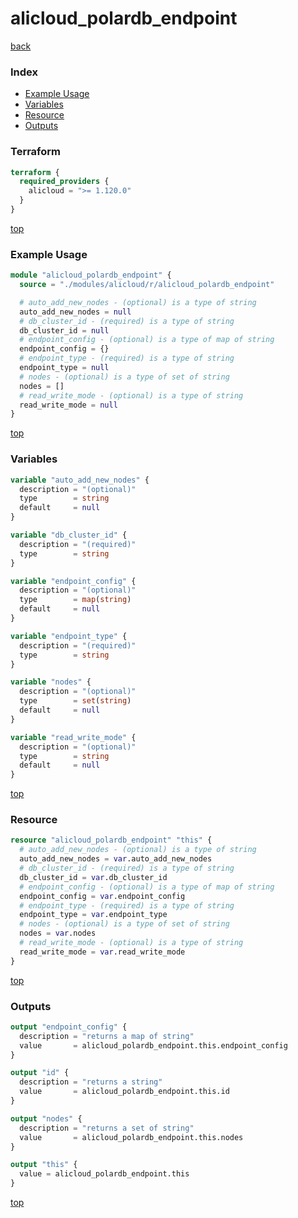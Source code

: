 # alicloud_polardb_endpoint

[back](../alicloud.md)

### Index

- [Example Usage](#example-usage)
- [Variables](#variables)
- [Resource](#resource)
- [Outputs](#outputs)

### Terraform

```terraform
terraform {
  required_providers {
    alicloud = ">= 1.120.0"
  }
}
```

[top](#index)

### Example Usage

```terraform
module "alicloud_polardb_endpoint" {
  source = "./modules/alicloud/r/alicloud_polardb_endpoint"

  # auto_add_new_nodes - (optional) is a type of string
  auto_add_new_nodes = null
  # db_cluster_id - (required) is a type of string
  db_cluster_id = null
  # endpoint_config - (optional) is a type of map of string
  endpoint_config = {}
  # endpoint_type - (required) is a type of string
  endpoint_type = null
  # nodes - (optional) is a type of set of string
  nodes = []
  # read_write_mode - (optional) is a type of string
  read_write_mode = null
}
```

[top](#index)

### Variables

```terraform
variable "auto_add_new_nodes" {
  description = "(optional)"
  type        = string
  default     = null
}

variable "db_cluster_id" {
  description = "(required)"
  type        = string
}

variable "endpoint_config" {
  description = "(optional)"
  type        = map(string)
  default     = null
}

variable "endpoint_type" {
  description = "(required)"
  type        = string
}

variable "nodes" {
  description = "(optional)"
  type        = set(string)
  default     = null
}

variable "read_write_mode" {
  description = "(optional)"
  type        = string
  default     = null
}
```

[top](#index)

### Resource

```terraform
resource "alicloud_polardb_endpoint" "this" {
  # auto_add_new_nodes - (optional) is a type of string
  auto_add_new_nodes = var.auto_add_new_nodes
  # db_cluster_id - (required) is a type of string
  db_cluster_id = var.db_cluster_id
  # endpoint_config - (optional) is a type of map of string
  endpoint_config = var.endpoint_config
  # endpoint_type - (required) is a type of string
  endpoint_type = var.endpoint_type
  # nodes - (optional) is a type of set of string
  nodes = var.nodes
  # read_write_mode - (optional) is a type of string
  read_write_mode = var.read_write_mode
}
```

[top](#index)

### Outputs

```terraform
output "endpoint_config" {
  description = "returns a map of string"
  value       = alicloud_polardb_endpoint.this.endpoint_config
}

output "id" {
  description = "returns a string"
  value       = alicloud_polardb_endpoint.this.id
}

output "nodes" {
  description = "returns a set of string"
  value       = alicloud_polardb_endpoint.this.nodes
}

output "this" {
  value = alicloud_polardb_endpoint.this
}
```

[top](#index)